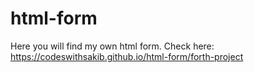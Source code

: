 # html-form
Here you will find my own html form. Check here:
https://codeswithsakib.github.io/html-form/forth-project

